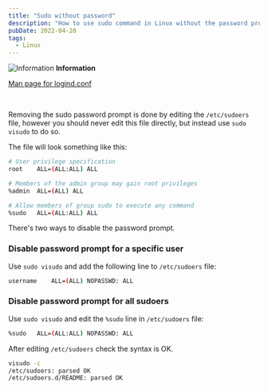 ```yaml
---
title: "Sudo without password"
description: "How to use sudo command in Linux without the password prompt, by adding a line to the sudoers file."
pubDate: 2022-04-20
tags:
  - Linux
---
```


<div>
  <div class="info">
    <span>
      <img src="/assets/info.svg" class="info-icon" loading="eager" decoding="async" alt="Information" />
      <b>Information</b>
    </span>
    <p>
      <a href="https://man7.org/linux/man-pages/man5/sudoers.5.html" target="_blank">Man page for logind.conf</a>
    </p>
  </div>
</div>
<br>

Removing the sudo password prompt is done by editing the `/etc/sudoers` file, however you should never edit this file directly, but instead use `sudo visudo` to do so.

The file will look something like this:

```bash
# User privilege specification
root    ALL=(ALL:ALL) ALL

# Members of the admin group may gain root privileges
%admin  ALL=(ALL) ALL

# Allow members of group sudo to execute any command
%sudo   ALL=(ALL:ALL) ALL
```

There's two ways to disable the password prompt.

### Disable password prompt for a specific user

Use `sudo visudo` and add the following line to `/etc/sudoers` file:

```bash
username    ALL=(ALL) NOPASSWD: ALL
```

### Disable password prompt for all sudoers

Use `sudo visudo` and edit the `%sudo` line in `/etc/sudoers` file:

```bash
%sudo   ALL=(ALL:ALL) NOPASSWD: ALL
```

After editing `/etc/sudoers` check the syntax is OK.

```bash
visudo -c
/etc/sudoers: parsed OK
/etc/sudoers.d/README: parsed OK
```
